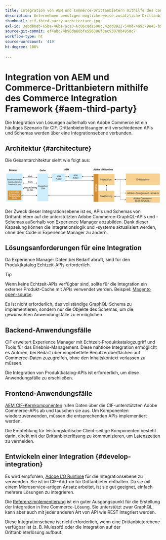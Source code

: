 ```yaml
---
title: Integration von AEM und Commerce-Drittanbietern mithilfe des Commerce Integration Framework
description: Unternehmen benötigen möglicherweise zusätzliche Drittanbieterlösungen für den Handel, um ihre Storefront zu betreiben. Das Commerce Integration Framework (CIF) kann in solchen Integrationsszenarien verwendet werden, um eine Drittanbieterlösungen für den Handel mit Adobe Experience Manager über I/O Runtime zu verbinden.
thumbnail: cif-third-party-architecture.jpg
exl-id: 3ebdb8eb-65ba-46be-aca3-6c06c8d1600c,42dd8922-540d-4a93-9e45-b5e83dc11e16
source-git-commit: ef4abc74b90da80bfe556306f8ac93078b4958c7
workflow-type: ht
source-wordcount: '419'
ht-degree: 100%

---
```


# Integration von AEM und Commerce-Drittanbietern mithilfe des Commerce Integration Framework {#aem-third-party}

Die Integration von Lösungen außerhalb von Adobe Commerce ist ein häufiges Szenario für CIF. Drittanbieterlösungen mit verschiedenen APIs und Schemas werden über eine Integrationsebene verbunden.

## Architektur {#architecture}

Die Gesamtarchitektur sieht wie folgt aus:

![Überblick über die AEM-Nicht-Magento-/-Drittanbieter-Architektur](../assets//AEM_nonMagento_Architecture.png)

Der Zweck dieser Integrationsebene ist es, APIs und Schemas von Drittanbietern auf die unterstützten Adobe Commerce-GraphQL-APIs und -Schemas außerhalb von Experience Manager abzubilden. Dank dieser Kapselung können die Integrationslogik und -systeme aktualisiert werden, ohne den Code in Experience Manager zu ändern.

## Lösungsanforderungen für eine Integration

Da Experience Manager Daten bei Bedarf abruft, sind für den Produktkatalog Echtzeit-APIs erforderlich.

>[!TIP]
>
>Wenn keine Echtzeit-APIs verfügbar sind, sollte für die Integration ein externer Produkt-Cache mit APIs verwendet werden. Beispiel: [Magento open-source](https://magento.com/products/magento-open-source).

Es ist nicht erforderlich, das vollständige GraphQL-Schema zu implementieren, sondern nur die Objekte des Schemas, um die gewünschten Anwendungsfälle zu ermöglichen.

## Backend-Anwendungsfälle

CIF erweitert Experience Manager mit Echtzeit-Produktkatalogzugriff und Tools für das Erlebnis-Management. Diese nahtlose Integration ermöglicht es Autoren, bei Bedarf über eingebettete Benutzeroberflächen auf Commerce-Daten zuzugreifen, ohne den Inhaltskontext verlassen zu müssen.

Die Integration von Produktkatalog-APIs ist erforderlich, um diese Anwendungsfälle zu erschließen.

## Frontend-Anwendungsfälle

[AEM CIF-Kernkomponenten](https://github.com/adobe/aem-core-cif-components) rufen Daten über die CIF-unterstützten Adobe Commerce-APIs ab und tauschen sie aus. Um Komponenten wiederzuverwenden, müssen die entsprechenden APIs implementiert werden.

Die Empfehlung für leistungskritische Client-seitige Komponenten besteht darin, direkt mit der Drittanbieterlösung zu kommunizieren, um Latenzzeiten zu vermeiden.

## Entwickeln einer Integration {#develop-integration}

Es wird empfohlen, [Adobe I/O Runtime](https://www.adobe.io/apis/experienceplatform/runtime.html) für die Integrationsebene zu verwenden. Sie ist im CIF-Add-on für Drittanbieter enthalten. Da sie mit einem Microservice-artigen Ansatz arbeitet, ist sie gut geeignet, einfach mehrere Lösungen zu integrieren.

Die [Referenzimplementierung](https://github.com/adobe/commerce-cif-graphql-integration-reference) ist ein guter Ausgangspunkt für die Erstellung der Integration in Ihre Commerce-Lösung. Sie unterstützt zwar GraphQL, kann aber auch mit jeder anderen Art von API wie REST integriert werden.

Diese Integrationsebene ist nicht erforderlich, wenn eine Drittanbieterebene verfügbar ist (z. B. Mulesoft) oder die Integration auf der Drittanbieterlösung aufbaut.
